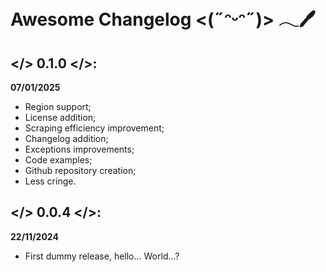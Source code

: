 # Awesome Changelog <(˶ᵔᵕᵔ˶)> 𓂃🖊

## </> 0.1.0 </>:

**07/01/2025**

- Region support;
- License addition;
- Scraping efficiency improvement;
- Changelog addition;
- Exceptions improvements;
- Code examples;
- Github repository creation;
- Less cringe.

## </> 0.0.4 </>:

**22/11/2024**

- First dummy release, hello... World...?